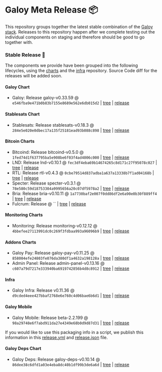 # Galoy Meta Release 📦

This repository groups together the latest stable combination of the [Galoy stack](https://github.com/GaloyMoney/awesome-galoy#tech-components).
Releases to this repository happen after we complete testing out the individual components on staging and therefore should be good to go together with.

### Stable Release 🎉

The components we provide have been grouped into the following lifecycles, using the [charts](https://github.com/GaloyMoney/charts) and the [infra](https://github.com/GaloyMoney/galoy-infra) repository.
Source Code diff for the releases will be added soon.

#### Galoy Chart
- Galoy: Release galoy-v0.33.59 @ `e546fba9e471b0b83b7155e8689e562e6db015d2` | [tree](https://github.com/GaloyMoney/charts/tree/e546fba9e471b0b83b7155e8689e562e6db015d2/charts/galoy) | [release](https://github.com/GaloyMoney/charts/releases/tag/galoy-v0.33.59)

#### Stablesats Chart
- Stablesats: Release stablesats-v0.18.3 @ `284e5e020e0dbec17a135f25181ead93b088c898` | [tree](https://github.com/GaloyMoney/charts/tree/284e5e020e0dbec17a135f25181ead93b088c898/charts/stablesats) | [release](https://github.com/GaloyMoney/charts/releases/tag/stablesats-v0.18.3)

#### Bitcoin Charts
- Bitcoind: Release bitcoind-v0.5.0 @ `1fed74d1f637795ba5e908be6f03f4ad4006c000` | [tree](https://github.com/GaloyMoney/charts/tree/1fed74d1f637795ba5e908be6f03f4ad4006c000/charts/bitcoind) | [release](https://github.com/GaloyMoney/charts/releases/tag/bitcoind-v0.5.0)
- LND: Release lnd-v0.10.1 @ `fec3df4eba69b14674265c8d171c27f95078c027` | [tree](https://github.com/GaloyMoney/charts/tree/fec3df4eba69b14674265c8d171c27f95078c027/charts/lnd) | [release](https://github.com/GaloyMoney/charts/releases/tag/lnd-v0.10.1)
- RTL: Release rtl-v0.4.3 @ `0cbe79514d837adba1a637a13338b7f1ad04168b` | [tree](https://github.com/GaloyMoney/charts/tree/0cbe79514d837adba1a637a13338b7f1ad04168b/charts/rtl) | [release](https://github.com/GaloyMoney/charts/releases/tag/rtl-v0.4.3)
- Specter: Release specter-v0.3.1 @ `78e580c59d18753304a9995656a20c07df5978a2` | [tree](https://github.com/GaloyMoney/charts/tree/78e580c59d18753304a9995656a20c07df5978a2/charts/specter) | [release](https://github.com/GaloyMoney/charts/releases/tag/specter-v0.3.1)
- Bria: Release bria-v0.10.11 @ `1a7730baf2e007f0dd86df2e6a90e0b30f889ff4` | [tree](https://github.com/GaloyMoney/charts/tree/1a7730baf2e007f0dd86df2e6a90e0b30f889ff4/charts/bria) | [release](https://github.com/GaloyMoney/charts/releases/tag/bria-v0.10.11)
- Fulcrum: Release  @ `` | [tree](https://github.com/GaloyMoney/charts/tree//charts/fulcrum) | [release](https://github.com/GaloyMoney/charts/releases/tag/)

#### Monitoring Charts
- Monitoring: Release monitoring-v0.12.12 @ `4bbefee27113991dc0c269f3fdbaa993a96096b9` | [tree](https://github.com/GaloyMoney/charts/tree/4bbefee27113991dc0c269f3fdbaa993a96096b9/charts/monitoring) | [release](https://github.com/GaloyMoney/charts/releases/tag/monitoring-v0.12.12)

#### Addons Charts
- Galoy Pay: Release galoy-pay-v0.11.25 @ `858004efe24803fe076da380df1a4632a198128a` | [tree](https://github.com/GaloyMoney/charts/tree/858004efe24803fe076da380df1a4632a198128a/charts/galoy-pay) | [release](https://github.com/GaloyMoney/charts/releases/tag/galoy-pay-v0.11.25)
- Admin Panel: Release admin-panel-v0.13.16 @ `c607a79d7217e333940ba6919742856b4d8c8912` | [tree](https://github.com/GaloyMoney/charts/tree/c607a79d7217e333940ba6919742856b4d8c8912/charts/admin-panel) | [release](https://github.com/GaloyMoney/charts/releases/tag/admin-panel-v0.13.16)

#### Infra

- Galoy Infra: Release v0.11.36 @ `d9cded4eee427bbaf2768e6e760c4d06bae6b6d1` | [tree](https://github.com/GaloyMoney/galoy-infra/tree/d9cded4eee427bbaf2768e6e760c4d06bae6b6d1) | [release](https://github.com/GaloyMoney/galoy-infra/releases/tag/v0.11.36)

#### Galoy Mobile

- Galoy Mobile: Release beta-2.2.199 @ `98a29748e6f7abd911da27e4349e68b0d9d87d31` | [tree](https://github.com/GaloyMoney/galoy-mobile/tree/98a29748e6f7abd911da27e4349e68b0d9d87d31) | [release](https://github.com/GaloyMoney/galoy-mobile/releases/tag/beta-2.2.199)

If you would like to use this packaging info in a script, we publish this information in this [release.yml](./release.yml) and [release.json](./release.json) file.

#### Galoy Deps Chart
- Galoy Deps: Release galoy-deps-v0.10.14 @ `86dee38c6dfd1a03e4eba8dc40b1df99b3de6a6d` | [tree](https://github.com/GaloyMoney/charts/tree/86dee38c6dfd1a03e4eba8dc40b1df99b3de6a6d/charts/galoy-deps) | [release](https://github.com/GaloyMoney/charts/releases/tag/galoy-deps-v0.10.14)
